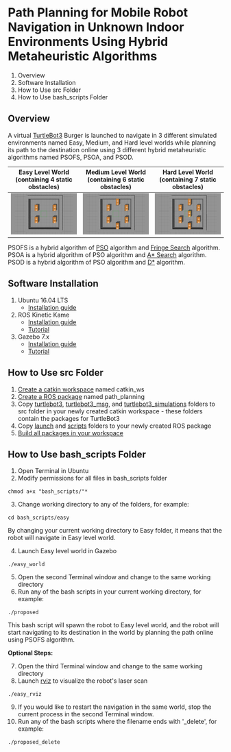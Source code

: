 # Path Planning for Mobile Robot Navigation in Unknown Indoor Environments Using Hybrid Metaheuristic Algorithms
1. Overview
2. Software Installation
3. How to Use src Folder
4. How to Use bash_scripts Folder

## Overview
A virtual [TurtleBot3](https://emanual.robotis.com/docs/en/platform/turtlebot3/overview/) Burger is launched to navigate in 3 different simulated environments named Easy, Medium, and Hard level worlds while planning its path to the destination online using 3 different hybrid metaheuristic algorithms named PSOFS, PSOA, and PSOD.

Easy Level World (containing 4 static obstacles) | Medium Level World (containing 6 static obstacles) | Hard Level World (containing 7 static obstacles)
------------ | ------------- | -------------
<img src="https://github.com/chingmay131/robot-path-planning-hybrid-pso/blob/master/src/turtlebot3_simulations/turtlebot3_gazebo/worlds/easy.jpg"> | <img src="https://github.com/chingmay131/robot-path-planning-hybrid-pso/blob/master/src/turtlebot3_simulations/turtlebot3_gazebo/worlds/medium.jpg"> | <img src="https://github.com/chingmay131/robot-path-planning-hybrid-pso/blob/master/src/turtlebot3_simulations/turtlebot3_gazebo/worlds/hard.jpg">

PSOFS is a hybrid algorithm of [PSO](https://en.wikipedia.org/wiki/Particle_swarm_optimization) algorithm and [Fringe Search](https://en.wikipedia.org/wiki/Fringe_search) algorithm. PSOA is a hybrid algorithm of PSO algorithm and [A* Search](https://en.wikipedia.org/wiki/A*_search_algorithm) algorithm. PSOD is a hybrid algorithm of PSO algorithm and [D*](https://en.wikipedia.org/wiki/D*) algorithm.

## Software Installation
1. Ubuntu 16.04 LTS
   - [Installation guide](https://ubuntu.com/tutorials/install-ubuntu-desktop-1604#1-overview)
2. ROS Kinetic Kame
   - [Installation guide](http://wiki.ros.org/kinetic/Installation/Ubuntu)
   - [Tutorial](http://wiki.ros.org/ROS/Tutorials)
3. Gazebo 7.x
   - [Installation guide](http://gazebosim.org/tutorials?tut=install_ubuntu)
   - [Tutorial](http://gazebosim.org/tutorials)

## How to Use src Folder
1. [Create a catkin workspace](http://wiki.ros.org/catkin/Tutorials/create_a_workspace) named catkin_ws
2. [Create a ROS package](http://wiki.ros.org/catkin/Tutorials/CreatingPackage) named path_planning
3. Copy [turtlebot3](https://github.com/chingmay131/robot-path-planning-hybrid-pso/tree/master/src/turtlebot3), [turtlebot3_msg](https://github.com/chingmay131/robot-path-planning-hybrid-pso/tree/master/src/turtlebot3_msgs), and [turtlebot3_simulations](https://github.com/chingmay131/robot-path-planning-hybrid-pso/tree/master/src/turtlebot3_simulations) folders to src folder in your newly created catkin workspace - these folders contain the packages for TurtleBot3
4. Copy [launch](https://github.com/chingmay131/robot-path-planning-hybrid-pso/tree/master/src/path_planning/launch) and [scripts](https://github.com/chingmay131/robot-path-planning-hybrid-pso/tree/master/src/path_planning/scripts) folders to your newly created ROS package
5. [Build all packages in your workspace](http://wiki.ros.org/catkin/Tutorials/using_a_workspace)

## How to Use bash_scripts Folder
1. Open Terminal in Ubuntu
2. Modify permissions for all files in bash_scripts folder
```
chmod a+x "bash_scripts/"*
```
3. Change working directory to any of the folders, for example:
```
cd bash_scripts/easy
```
By changing your current working directory to Easy folder, it means that the robot will navigate in Easy level world.

4. Launch Easy level world in Gazebo
```
./easy_world
```
5. Open the second Terminal window and change to the same working directory
6. Run any of the bash scripts in your current working directory, for example:
```
./proposed
```
This bash script will spawn the robot to Easy level world, and the robot will start navigating to its destination in the world by planning the path online using PSOFS algorithm.

**Optional Steps:**

7. Open the third Terminal window and change to the same working directory
8. Launch [rviz](http://wiki.ros.org/rviz) to visualize the robot's laser scan
```
./easy_rviz
```
9. If you would like to restart the navigation in the same world, stop the current process in the second Terminal window.
10. Run any of the bash scripts where the filename ends with '\_delete', for example:
```
./proposed_delete
```
